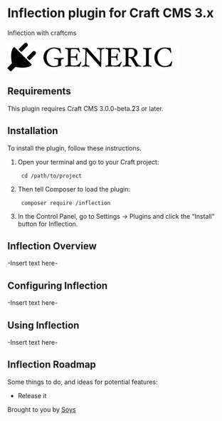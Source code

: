 # Inflection plugin for Craft CMS 3.x

Inflection with craftcms

![Screenshot](resources/img/plugin-logo.png)

## Requirements

This plugin requires Craft CMS 3.0.0-beta.23 or later.

## Installation

To install the plugin, follow these instructions.

1. Open your terminal and go to your Craft project:

        cd /path/to/project

2. Then tell Composer to load the plugin:

        composer require /inflection

3. In the Control Panel, go to Settings → Plugins and click the “Install” button for Inflection.

## Inflection Overview

-Insert text here-

## Configuring Inflection

-Insert text here-

## Using Inflection

-Insert text here-

## Inflection Roadmap

Some things to do, and ideas for potential features:

* Release it

Brought to you by [Soys](soys.by)
